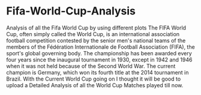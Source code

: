 # Fifa-World-Cup-Analysis
Analysis of all the Fifa World Cup by using different plots
The FIFA World Cup, often simply called the World Cup, is an international association football competition contested by the senior men's national teams of the members of the Fédération Internationale de Football Association (FIFA), the sport's global governing body. The championship has been awarded every four years since the inaugural tournament in 1930, except in 1942 and 1946 when it was not held because of the Second World War. The current champion is Germany, which won its fourth title at the 2014 tournament in Brazil.
With the Current World Cup going on I thought it will be good to upload a Detailed Analysis of all the World Cup Matches played till now.
